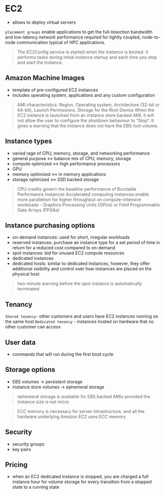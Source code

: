 # EC2 #
- allows to deploy virtual servers

`placement groups` enable applications to get the full-bisection bandwidth and low-latency network performance required for tightly coupled, node-to-node communication typical of HPC applications.

> The EC2Config service is started when the instance is booted. It performs tasks during initial instance startup and each time you stop and start the instance.

## Amazon Machine Images ##
- template of pre-configured EC2 instances
- includes operating system, applications and any custom configuration

> AMI characteristics: Region, Operating system, Architecture (32-bit or 64-bit), Launch Permissions, Storage for the Root Device
> When the EC2 instance is launched from an instance store backed AMI, it will not allow the user to configure the shutdown behaviour to “Stop”. It gives a warning that the instance does not have the EBS root volume.

## Instance types ##
- varied rage of CPU, memory, storage, and networking performance
- general purpose <-> balance mix of CPU, memory, storage
- compute optimized <-> high performance processors
- GPU
- memory optimized <-> in memory applications
- storage optimized <-> SSD backed storage

> CPU credits govern the baseline performance of Burstable Performance Instances 
> Accelerated computing instances enable more parallelism for higher throughput on compute-intensive workloads - Graphics Processing Units (GPUs) or Field Programmable Gate Arrays (FPGAs)

## Instance purchasing options ##
- on-demand instances: used for short, irregular workloads
- reserved instances: purchase an instance type for a set period of time in return for a reduced cost compared to on-demand
- spot instances: bid for unused EC2 compute resources
- dedicated instances
- dedicated hosts: similar to dedicated instances, however, they offer additional visibility and control over how instances are placed on the physical host

> two-minute warning before the spot instance is automatically terminated 

## Tenancy ##
`Shared tenancy`- other customers and users have EC2 instances running on the same host
`Dedicated tenancy` - instances hosted on hardware that no other customer can access

## User data ##
- commands that will run during the first boot cycle

## Storage options ##
- EBS volumes -> persistent storage
- instance store volumes -> ephemeral storage

> ephemeral storage is available for EBS backed AMIs provided the instance size is not micro

> ECC memory is necessary for server infrastructure, and all the hardware underlying Amazon EC2 uses ECC memory

## Security ##
- security groups
- key pairs

## Pricing ##
- when an EC2 dedicated instance is stopped, you are charged a full instance hour for volume storage for every transition from a stopped state to a running state
